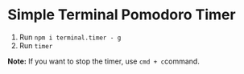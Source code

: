 # Simple Terminal Pomodoro Timer

1. Run `npm i terminal.timer - g`
2. Run `timer`

**Note:** If you want to stop the timer, use `cmd + c`command.
